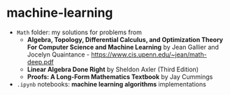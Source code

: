 # machine-learning
- `Math` folder: my solutions for problems from
    - **Algebra, Topology, Differential Calculus, and Optimization Theory For Computer Science and Machine Learning** by Jean Gallier and Jocelyn Quaintance - https://www.cis.upenn.edu/~jean/math-deep.pdf
    - **Linear Algebra Done Right** by Sheldon Axler (Third Edition)
    - **Proofs: A Long-Form Mathematics Textbook** by Jay Cummings
- `.ipynb` notebooks: **machine learning algorithms** implementations
